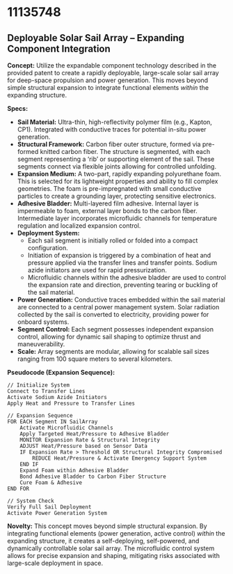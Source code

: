 # 11135748

## Deployable Solar Sail Array – Expanding Component Integration

**Concept:** Utilize the expandable component technology described in the provided patent to create a rapidly deployable, large-scale solar sail array for deep-space propulsion and power generation. This moves beyond simple structural expansion to integrate functional elements *within* the expanding structure.

**Specs:**

*   **Sail Material:** Ultra-thin, high-reflectivity polymer film (e.g., Kapton, CP1). Integrated with conductive traces for potential in-situ power generation.
*   **Structural Framework:** Carbon fiber outer structure, formed via pre-formed knitted carbon fiber. The structure is segmented, with each segment representing a ‘rib’ or supporting element of the sail. These segments connect via flexible joints allowing for controlled unfolding.
*   **Expansion Medium:** A two-part, rapidly expanding polyurethane foam. This is selected for its lightweight properties and ability to fill complex geometries. The foam is pre-impregnated with small conductive particles to create a grounding layer, protecting sensitive electronics.
*   **Adhesive Bladder:** Multi-layered film adhesive. Internal layer is impermeable to foam, external layer bonds to the carbon fiber. Intermediate layer incorporates microfluidic channels for temperature regulation and localized expansion control.
*   **Deployment System:**
    *   Each sail segment is initially rolled or folded into a compact configuration.
    *   Initiation of expansion is triggered by a combination of heat and pressure applied via the transfer lines and transfer points. Sodium azide initiators are used for rapid pressurization.
    *   Microfluidic channels within the adhesive bladder are used to control the expansion rate and direction, preventing tearing or buckling of the sail material.
*   **Power Generation:** Conductive traces embedded within the sail material are connected to a central power management system. Solar radiation collected by the sail is converted to electricity, providing power for onboard systems.
*   **Segment Control:** Each segment possesses independent expansion control, allowing for dynamic sail shaping to optimize thrust and maneuverability.
*   **Scale:** Array segments are modular, allowing for scalable sail sizes ranging from 100 square meters to several kilometers.

**Pseudocode (Expansion Sequence):**

```
// Initialize System
Connect to Transfer Lines
Activate Sodium Azide Initiators
Apply Heat and Pressure to Transfer Lines

// Expansion Sequence
FOR EACH Segment IN SailArray
    Activate Microfluidic Channels
    Apply Targeted Heat/Pressure to Adhesive Bladder
    MONITOR Expansion Rate & Structural Integrity
    ADJUST Heat/Pressure based on Sensor Data
    IF Expansion Rate > Threshold OR Structural Integrity Compromised
        REDUCE Heat/Pressure & Activate Emergency Support System
    END IF
    Expand Foam within Adhesive Bladder
    Bond Adhesive Bladder to Carbon Fiber Structure
    Cure Foam & Adhesive
END FOR

// System Check
Verify Full Sail Deployment
Activate Power Generation System
```

**Novelty:** This concept moves beyond simple structural expansion. By integrating functional elements (power generation, active control) *within* the expanding structure, it creates a self-deploying, self-powered, and dynamically controllable solar sail array. The microfluidic control system allows for precise expansion and shaping, mitigating risks associated with large-scale deployment in space.